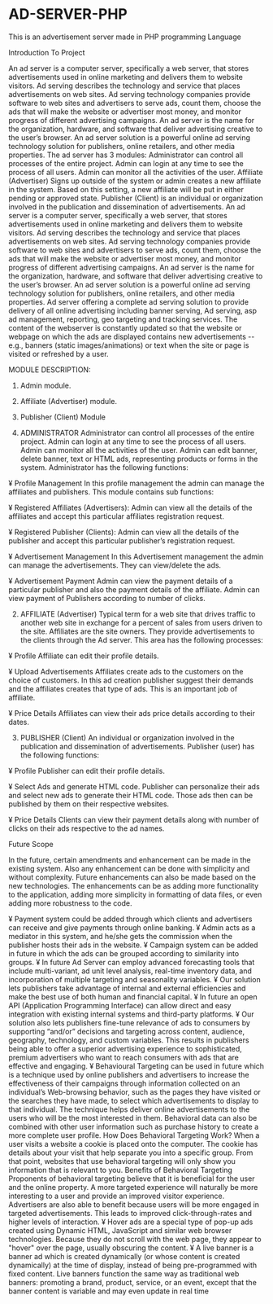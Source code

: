 # AD-SERVER-PHP
This is an advertisement server made in PHP programming Language

Introduction To Project

An ad server is a computer server, specifically a web server, that stores advertisements used
in online marketing and delivers them to website visitors. Ad serving describes the
technology and service that places advertisements on web sites. Ad serving technology
companies provide software to web sites and advertisers to serve ads, count them, choose the
ads that will make the website or advertiser most money, and monitor progress of different
advertising campaigns.
An ad server is the name for the organization, hardware, and software that deliver advertising
creative to the user’s browser. An ad server solution is a powerful online ad serving
technology solution for publishers, online retailers, and other media properties. The ad server
has 3 modules:
Administrator can control all processes of the entire project. Admin can login at any time to
see the process of all users. Admin can monitor all the activities of the user. Affiliate
(Advertiser) Signs up outside of the system or admin creates a new affiliate in the system.
Based on this setting, a new affiliate will be put in either pending or approved state. Publisher
(Client) is an individual or organization involved in the publication and dissemination of
advertisements.
An ad server is a computer server, specifically a web server, that stores advertisements used
in online marketing and delivers them to website visitors. Ad serving describes the
technology and service that places advertisements on web sites. Ad serving technology
companies provide software to web sites and advertisers to serve ads, count them, choose the
ads that will make the website or advertiser most money, and monitor progress of different
advertising campaigns. An ad server is the name for the organization, hardware, and software
that deliver advertising creative to the user’s browser. An ad server solution is a powerful
online ad serving technology solution for publishers, online retailers, and other media
properties.
Ad server offering a complete ad serving solution to provide delivery of all online advertising
including banner serving, Ad serving, asp ad management, reporting, geo targeting and
tracking services. The content of the webserver is constantly updated so that the website or
webpage on which the ads are displayed contains new advertisements -- e.g., banners (static
images/animations) or text when the site or page is visited or refreshed by a user.

MODULE DESCRIPTION:
1. Admin module.
2. Affiliate (Advertiser) module.
3. Publisher (Client) Module

1. ADMINISTRATOR
Administrator can control all processes of the entire project. Admin can login at any time to
see the process of all users. Admin can monitor all the activities of the user. Admin can edit
banner, delete banner, text or HTML ads, representing products or forms in the system.
Administrator has the following functions:

¥ Profile Management
In this profile management the admin can manage the affiliates and publishers.
This module contains sub functions:

¥ Registered Affiliates (Advertisers):
Admin can view all the details of the affiliates and accept this particular affiliates
registration request.

¥ Registered Publisher (Clients):
Admin can view all the details of the publisher and accept this particular publisher’s
registration request.

¥ Advertisement Management
In this Advertisement management the admin can manage the advertisements. They can
view/delete the ads.

¥ Advertisement Payment
Admin can view the payment details of a particular publisher and also the payment
details of the affiliate. Admin can view payment of Publishers according to number of
clicks.

2. AFFILIATE (Advertiser)
Typical term for a web site that drives traffic to another web site in exchange for a percent of
sales from users driven to the site. Affiliates are the site owners. They provide advertisements
to the clients through the Ad server.
This area has the following processes:

¥ Profile
Affiliate can edit their profile details.

¥ Upload Advertisements
Affiliates create ads to the customers on the choice of customers. In this ad creation
publisher suggest their demands and the affiliates creates that type of ads. This is an
important job of affiliate.

¥ Price Details
Affiliates can view their ads price details according to their dates.

3. PUBLISHER (Client)
An individual or organization involved in the publication and dissemination of
advertisements. Publisher (user) has the following functions:

¥ Profile
Publisher can edit their profile details.

¥ Select Ads and generate HTML code.
Publisher can personalize their ads and select new ads to generate their HTML code.
Those ads then can be published by them on their respective websites.

¥ Price Details
Clients can view their payment details along with number of clicks on their ads
respective to the ad names.

Future Scope

In the future, certain amendments and enhancement can be made in the existing system. Also
any enhancement can be done with simplicity and without complexity.
Future enhancements can also be made based on the new technologies. The enhancements
can be as adding more functionality to the application, adding more simplicity in formatting
of data files, or even adding more robustness to the code.

¥ Payment system could be added through which clients and advertisers can receive and
give payments through online banking.
¥ Admin acts as a mediator in this system, and he/she gets the commission when the
publisher hosts their ads in the website.
¥ Campaign system can be added in future in which the ads can be grouped according to
similarity into groups.
¥ In future Ad Server can employ advanced forecasting tools that include multi-variant,
ad unit level analysis, real-time inventory data, and incorporation of multiple targeting
and seasonality variables.
¥ Our solution lets publishers take advantage of internal and external efficiencies and
make the best use of both human and financial capital.
¥ In future an open API (Application Programming Interface) can allow direct and easy
integration with existing internal systems and third-party platforms.
¥ Our solution also lets publishers fine-tune relevance of ads to consumers by supporting
“and/or” decisions and targeting across content, audience, geography, technology, and
custom variables. This results in publishers being able to offer a superior advertising
experience to sophisticated, premium advertisers who want to reach consumers with ads
that are effective and engaging.
¥ Behavioural Targeting can be used in future which is a technique used by online
publishers and advertisers to increase the effectiveness of their campaigns through
information collected on an individual’s Web-browsing behavior, such as the pages
they have visited or the searches they have made, to select which advertisements to
display to that individual. The technique helps deliver online advertisements to the users
who will be the most interested in them. Behavioral data can also be combined with
other user information such as purchase history to create a more complete user profile.
How Does Behavioral Targeting Work?
When a user visits a website a cookie is placed onto the computer. The cookie has
details about your visit that help separate you into a specific group. From that point,
websites that use behavioral targeting will only show you information that is relevant to
you.
Benefits of Behavioral Targeting
Proponents of behavioral targeting believe that it is beneficial for the user and the
online property. A more targeted experience will naturally be more interesting to a user
and provide an improved visitor experience.
Advertisers are also able to benefit because users will be more engaged in targeted
advertisements. This leads to improved click-through-rates and higher levels of
interaction.
¥ Hover ads are a special type of pop-up ads created using Dynamic HTML, JavaScript
and similar web browser technologies. Because they do not scroll with the web page,
they appear to "hover" over the page, usually obscuring the content.
¥ A live banner is a banner ad which is created dynamically (or whose content is created
dynamically) at the time of display, instead of being pre-programmed with fixed
content. Live banners function the same way as traditional web banners: promoting a
brand, product, service, or an event, except that the banner content is variable and may
even update in real time
